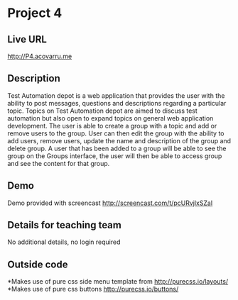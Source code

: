 # Project 4

## Live URL
<http://P4.acovarru.me>

## Description
Test Automation depot is a web application that provides the user with the ability to post messages, questions and descriptions regarding a particular topic. Topics on Test Automation depot are aimed to discuss test automation but also open to expand topics on general web application development.
The user is able to create a group with a topic and add or remove users to the group.
User can then edit the group with the ability to add users, remove users, update the name and description of the group and delete group.
A user that has been added to a group will be able to see the group on the Groups interface, the user will then be able to access group and see the content for that group.

## Demo
Demo provided with screencast
http://screencast.com/t/pcURvjlxSZaI

## Details for teaching team
No additional details, no login required

## Outside code
*Makes use of pure css side menu template from http://purecss.io/layouts/ 
*Makes use of pure css buttons http://purecss.io/buttons/




